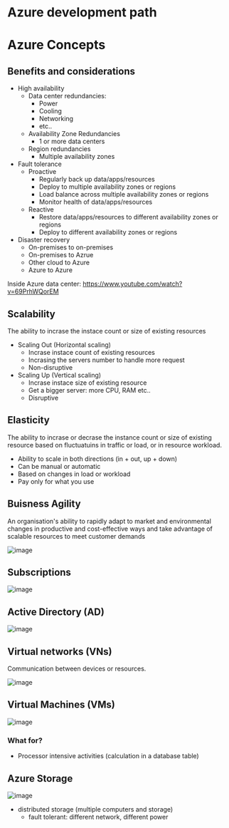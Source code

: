 # Azure development path
# Azure Concepts

## Benefits and considerations
- High availability
  - Data center redundancies:
    - Power
    - Cooling
    - Networking
    - etc..
  - Availability Zone Redundancies
    - 1 or more data centers
  - Region redundancies
    - Multiple availability zones
- Fault tolerance
  - Proactive
    - Regularly back up data/apps/resources
    - Deploy to multiple availability zones or regions
    - Load balance across multiple availability zones or regions
    - Monitor health of data/apps/resources
   - Reactive
     - Restore data/apps/resources to different availability zones or regions
     - Deploy to different availability zones or regions   
- Disaster recovery
   - On-premises to on-premises
   - On-premises to Azrue
   - Other cloud to Azure
   - Azure to Azure

Inside Azure data center:
https://www.youtube.com/watch?v=69PrhWQorEM

## Scalability
The ability to incrase the instace count or size of existing resources
- Scaling Out (Horizontal scaling)
  - Incrase instace count of existing resources
  - Incrasing the servers number to handle more request
  - Non-disruptive
- Scaling Up (Vertical scaling)
  - Incrase instace size of existing resource
  - Get a bigger server: more CPU, RAM etc..
  - Disruptive

## Elasticity
The ability to incrase or decrase the instance count or size of existing resource based on fluctuatuins in traffic or load, or in resource workload.
- Ability to scale in both directions (in + out, up + down)
- Can be manual or automatic
- Based on changes in load or workload
- Pay only for what you use

## Buisness Agility
An organisation's ability to rapidly adapt to market and environmental changes in productive and cost-effective ways and take advantage of scalable resources to meet customer demands

![image](https://user-images.githubusercontent.com/48266482/219025849-5b7102c3-bbf0-4d3b-bccc-83ba499f78db.png)

## Subscriptions
![image](https://user-images.githubusercontent.com/48266482/219029871-a7872364-64e7-4f4c-beb7-8d4c7c251ee2.png)

## Active Directory (AD)
![image](https://user-images.githubusercontent.com/48266482/219032348-69efb058-5e15-4099-b2c9-54fc19522e51.png)

## Virtual networks (VNs)
Communication between devices or resources.

![image](https://user-images.githubusercontent.com/48266482/219034535-50b5217c-77f1-4966-86c5-fde8940883cd.png)

## Virtual Machines (VMs)
![image](https://user-images.githubusercontent.com/48266482/219035740-2f575e19-562c-4dd9-bd3d-5f0413823363.png)

### What for?
- Processor intensive activities (calculation in a database table)

## Azure Storage 
![image](https://user-images.githubusercontent.com/48266482/219042316-71ef0ae8-9da4-4f72-93e9-62dce0d72a62.png)

- distributed storage (multiple computers and storage)
  - fault tolerant: different network, different power

